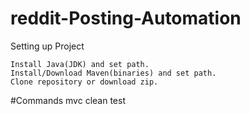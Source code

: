 # reddit-Posting-Automation
Setting up Project

    Install Java(JDK) and set path.
    Install/Download Maven(binaries) and set path.
    Clone repository or download zip. 

#Commands
    mvc clean test
  
